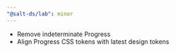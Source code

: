 ```yaml
---
"@salt-ds/lab": minor
---
```


- Remove indeterminate Progress
- Align Progress CSS tokens with latest design tokens
